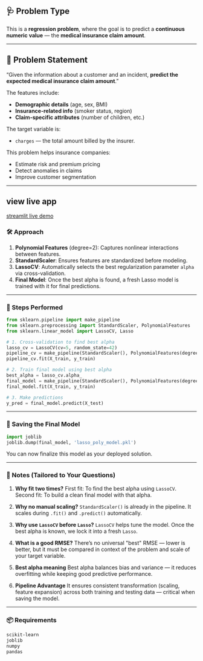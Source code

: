 ## 🩺 Problem Type

This is a **regression problem**, where the goal is to predict a **continuous numeric value** — the **medical insurance claim amount**.

---

## 📘 Problem Statement

“Given the information about a customer and an incident, **predict the expected medical insurance claim amount**.”

The features include:
- **Demographic details** (age, sex, BMI)
- **Insurance-related info** (smoker status, region)
- **Claim-specific attributes** (number of children, etc.)

The target variable is:
- `charges` — the total amount billed by the insurer.

This problem helps insurance companies:
- Estimate risk and premium pricing
- Detect anomalies in claims
- Improve customer segmentation

---
## **view live app**
[streamlit live demo](https://medicalcostinsurace.streamlit.app/)

### 🛠️ Approach

1. **Polynomial Features** (degree=2): Captures nonlinear interactions between features.
2. **StandardScaler**: Ensures features are standardized before modeling.
3. **LassoCV**: Automatically selects the best regularization parameter `alpha` via cross-validation.
4. **Final Model**: Once the best alpha is found, a fresh Lasso model is trained with it for final predictions.

---

### 🧪 Steps Performed

```python
from sklearn.pipeline import make_pipeline
from sklearn.preprocessing import StandardScaler, PolynomialFeatures
from sklearn.linear_model import LassoCV, Lasso

# 1. Cross-validation to find best alpha
lasso_cv = LassoCV(cv=5, random_state=42)
pipeline_cv = make_pipeline(StandardScaler(), PolynomialFeatures(degree=2), lasso_cv)
pipeline_cv.fit(X_train, y_train)

# 2. Train final model using best alpha
best_alpha = lasso_cv.alpha_
final_model = make_pipeline(StandardScaler(), PolynomialFeatures(degree=2), Lasso(alpha=best_alpha))
final_model.fit(X_train, y_train)

# 3. Make predictions
y_pred = final_model.predict(X_test)
```

---

### 💾 Saving the Final Model

```python
import joblib
joblib.dump(final_model, 'lasso_poly_model.pkl')
```

You can now finalize this model as your deployed solution.

---

### 📌 Notes (Tailored to Your Questions)

1. **Why fit two times?**
   First fit: To find the best alpha using `LassoCV`.
   Second fit: To build a clean final model with that alpha.

2. **Why no manual scaling?**
   `StandardScaler()` is already in the pipeline. It scales during `.fit()` and `.predict()` automatically.

3. **Why use `LassoCV` before `Lasso`?**
   `LassoCV` helps tune the model. Once the best alpha is known, we lock it into a fresh `Lasso`.

4. **What is a good RMSE?**
   There’s no universal "best" RMSE — lower is better, but it must be compared in context of the problem and scale of your target variable.

5. **Best alpha meaning**
   Best alpha balances bias and variance — it reduces overfitting while keeping good predictive performance.

6. **Pipeline Advantage**
   It ensures consistent transformation (scaling, feature expansion) across both training and testing data — critical when saving the model.

---

### 📦 Requirements

```txt
scikit-learn
joblib
numpy
pandas
```

